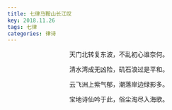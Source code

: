 ```yaml
---
title: 七律马鞍山长江叹
key: 2018.11.26
tags: 七律
categories: 律诗
---
```


<p align="center">天门北转复东波，不乱初心谁奈何。
</p>
<p align="center">清水湾成无凶险，矶石浪过是平和。
</p>
<p align="center">云飞洲上紫气郁，潮落岸边绿影多。
</p>
<p align="center">宝地诗仙吟于此，俗尘淘尽入海歌。
</p>
<p align="center"></br>
</p>

